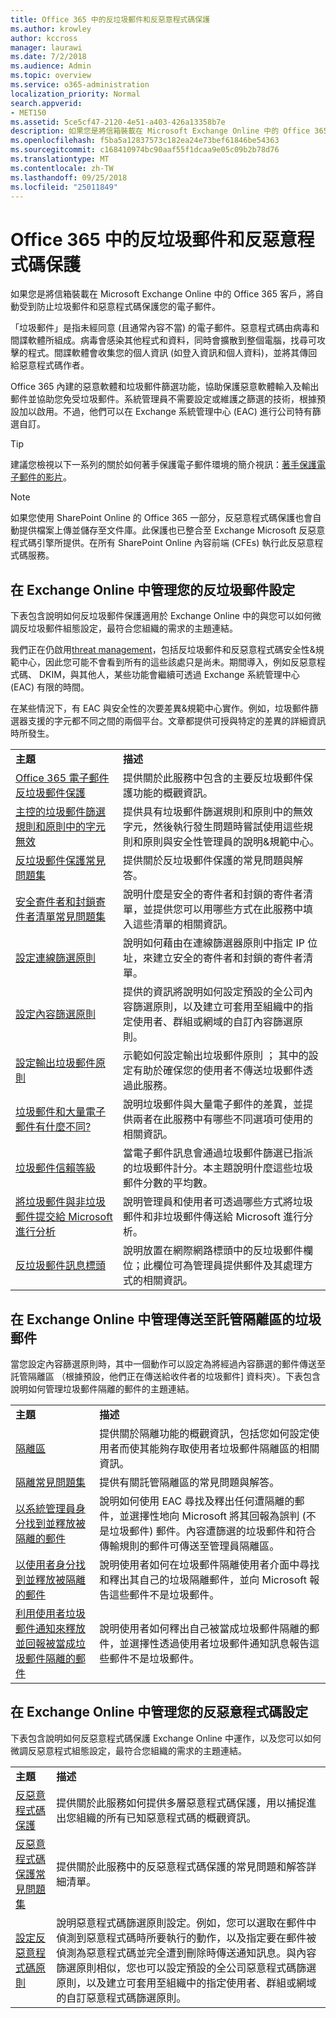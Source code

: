 ```yaml
---
title: Office 365 中的反垃圾郵件和反惡意程式碼保護
ms.author: krowley
author: kccross
manager: laurawi
ms.date: 7/2/2018
ms.audience: Admin
ms.topic: overview
ms.service: o365-administration
localization_priority: Normal
search.appverid:
- MET150
ms.assetid: 5ce5cf47-2120-4e51-a403-426a13358b7e
description: 如果您是將信箱裝載在 Microsoft Exchange Online 中的 Office 365 客戶，將自動受到防止垃圾郵件和惡意程式碼保護您的電子郵件。
ms.openlocfilehash: f5ba5a12837573c182ea24e73bef61846be54363
ms.sourcegitcommit: c168410974bc90aaf55f1dcaa9e05c09b2b78d76
ms.translationtype: MT
ms.contentlocale: zh-TW
ms.lasthandoff: 09/25/2018
ms.locfileid: "25011849"
---
```

# <a name="anti-spam-and-anti-malware-protection-in-office-365"></a>Office 365 中的反垃圾郵件和反惡意程式碼保護

如果您是將信箱裝載在 Microsoft Exchange Online 中的 Office 365 客戶，將自動受到防止垃圾郵件和惡意程式碼保護您的電子郵件。
  
「垃圾郵件」是指未經同意 (且通常內容不當) 的電子郵件。惡意程式碼由病毒和間諜軟體所組成。病毒會感染其他程式和資料，同時會擴散到整個電腦，找尋可攻擊的程式。間諜軟體會收集您的個人資訊 (如登入資訊和個人資料)，並將其傳回給惡意程式碼作者。 
  
Office 365 內建的惡意軟體和垃圾郵件篩選功能，協助保護惡意軟體輸入及輸出郵件並協助您免受垃圾郵件。系統管理員不需要設定或維護之篩選的技術，根據預設加以啟用。不過，他們可以在 Exchange 系統管理中心 (EAC) 進行公司特有篩選自訂。
  
> [!TIP]
> 建議您檢視以下一系列的關於如何著手保護電子郵件環境的簡介視訊：[著手保護電子郵件的影片](https://go.microsoft.com/fwlink/?LinkId=404179)。 
  
> [!NOTE]
> 如果您使用 SharePoint Online 的 Office 365 一部分，反惡意程式碼保護也會自動提供檔案上傳並儲存至文件庫。此保護也已整合至 Exchange Microsoft 反惡意程式碼引擎所提供。在所有 SharePoint Online 內容前端 (CFEs) 執行此反惡意程式碼服務。 
  
## <a name="manage-your-anti-spam-settings-in-exchange-online"></a>在 Exchange Online 中管理您的反垃圾郵件設定

下表包含說明如何反垃圾郵件保護適用於 Exchange Online 中的與您可以如何微調反垃圾郵件組態設定，最符合您組織的需求的主題連結。

我們正在仍啟用[threat management](threat-management.md)，包括反垃圾郵件和反惡意程式碼安全性&amp;規範中心，因此您可能不會看到所有的這些該處只是尚未。期間導入，例如反惡意程式碼、 DKIM，與其他人，某些功能會繼續可透過 Exchange 系統管理中心 (EAC) 有限的時間。

在某些情況下，有 EAC 與安全性的次要差異&amp;規範中心實作。例如，垃圾郵件篩選器支援的字元都不同之間的兩個平台。文章都提供可授與特定的差異的詳細資訊時所發生。 
  
|||
|:-----|:-----|
|**主題** <br/> |**描述** <br/> |
|[Office 365 電子郵件反垃圾郵件保護](https://go.microsoft.com/fwlink/?LinkId=404180) <br/> |提供關於此服務中包含的主要反垃圾郵件保護功能的概觀資訊。  <br/> |
|[主控的垃圾郵件篩選規則和原則中的字元無效](invalid-characters-hosted-spam-filter-rules-policies.md) <br/> |提供具有垃圾郵件篩選規則和原則中的無效字元，然後執行發生問題時嘗試使用這些規則和原則與安全性管理員的說明&amp;規範中心。  <br/> |
|[反垃圾郵件保護常見問題集](https://go.microsoft.com/fwlink/?LinkId=404181) <br/> |提供關於反垃圾郵件保護的常見問題與解答。  <br/> |
|[安全寄件者和封鎖寄件者清單常見問題集](https://go.microsoft.com/fwlink/?LinkId=404182) <br/> |說明什麼是安全的寄件者和封鎖的寄件者清單，並提供您可以用哪些方式在此服務中填入這些清單的相關資訊。  <br/> |
|[設定連線篩選原則](https://go.microsoft.com/fwlink/?LinkId=299134) <br/> |說明如何藉由在連線篩選器原則中指定 IP 位址，來建立安全的寄件者和封鎖的寄件者清單。  <br/> |
|[設定內容篩選原則](https://go.microsoft.com/fwlink/?LinkId=404184) <br/> |提供的資訊將說明如何設定預設的全公司內容篩選原則，以及建立可套用至組織中的指定使用者、群組或網域的自訂內容篩選原則。  <br/> |
|[設定輸出垃圾郵件原則](https://go.microsoft.com/fwlink/?LinkId=404185) <br/> |示範如何設定輸出垃圾郵件原則 ； 其中的設定有助於確保您的使用者不傳送垃圾郵件透過此服務。  <br/> |
|[垃圾郵件和大量電子郵件有什麼不同?](https://go.microsoft.com/fwlink/?LinkId=404186) <br/> |說明垃圾郵件與大量電子郵件的差異，並提供兩者在此服務中有哪些不同選項可使用的相關資訊。  <br/> |
|[垃圾郵件信賴等級](https://go.microsoft.com/fwlink/?LinkId=404187) <br/> |當電子郵件訊息會通過垃圾郵件篩選已指派的垃圾郵件計分。本主題說明什麼這些垃圾郵件分數的平均數。  <br/> |
|[將垃圾郵件與非垃圾郵件提交給 Microsoft 進行分析](https://go.microsoft.com/fwlink/?LinkId=404188) <br/> |說明管理員和使用者可透過哪些方式將垃圾郵件和非垃圾郵件傳送給 Microsoft 進行分析。  <br/> |
|[反垃圾郵件訊息標頭](https://go.microsoft.com/fwlink/?LinkId=404189) <br/> |說明放置在網際網路標頭中的反垃圾郵件欄位；此欄位可為管理員提供郵件及其處理方式的相關資訊。  <br/> |
   
## <a name="manage-spam-sent-to-the-hosted-quarantine-in-exchange-online"></a>在 Exchange Online 中管理傳送至託管隔離區的垃圾郵件

當您設定內容篩選原則時，其中一個動作可以設定為將經過內容篩選的郵件傳送至託管隔離區 （根據預設，他們正在傳送給收件者的垃圾郵件] 資料夾）。下表包含說明如何管理垃圾郵件隔離的郵件的主題連結。 
  
|||
|:-----|:-----|
|**主題** <br/> |**描述** <br/> |
|[隔離區](https://go.microsoft.com/fwlink/?LinkId=404190) <br/> |提供關於隔離功能的概觀資訊，包括您如何設定使用者而使其能夠存取使用者垃圾郵件隔離區的相關資訊。  <br/> |
|[隔離常見問題集](https://go.microsoft.com/fwlink/?LinkId=404191) <br/> |提供有關託管隔離區的常見問題與解答。  <br/> |
|[以系統管理員身分找到並釋放被隔離的郵件](https://go.microsoft.com/fwlink/?LinkId=404192) <br/> |說明如何使用 EAC 尋找及釋出任何遭隔離的郵件，並選擇性地向 Microsoft 將其回報為誤判 (不是垃圾郵件) 郵件。內容遭篩選的垃圾郵件和符合傳輸規則的郵件可傳送至管理員隔離區。  <br/> |
|[以使用者身分找到並釋放被隔離的郵件](https://go.microsoft.com/fwlink/?LinkId=404193) <br/> |說明使用者如何在垃圾郵件隔離使用者介面中尋找和釋出其自己的垃圾隔離郵件，並向 Microsoft 報告這些郵件不是垃圾郵件。  <br/> |
|[利用使用者垃圾郵件通知來釋放並回報被當成垃圾郵件隔離的郵件](https://go.microsoft.com/fwlink/?LinkId=404194) <br/> |說明使用者如何釋出自己被當成垃圾郵件隔離的郵件，並選擇性透過使用者垃圾郵件通知訊息報告這些郵件不是垃圾郵件。  <br/> |
   
## <a name="manage-your-anti-malware-settings-in-exchange-online"></a>在 Exchange Online 中管理您的反惡意程式碼設定

下表包含說明如何反惡意程式碼保護 Exchange Online 中運作，以及您可以如何微調反惡意程式組態設定，最符合您組織的需求的主題連結。
  
|||
|:-----|:-----|
|**主題** <br/> |**描述** <br/> |
|[反惡意程式碼保護](https://go.microsoft.com/fwlink/?LinkId=404202) <br/> |提供關於此服務如何提供多層惡意程式碼保護，用以捕捉進出您組織的所有已知惡意程式碼的概觀資訊。  <br/> |
|[反惡意程式碼保護常見問題集](https://go.microsoft.com/fwlink/?LinkId=404203) <br/> |提供關於此服務中的反惡意程式碼保護的常見問題和解答詳細清單。  <br/> |
|[設定反惡意程式碼原則](https://go.microsoft.com/fwlink/?LinkId=404204) <br/> |說明惡意程式碼篩選原則設定。例如，您可以選取在郵件中偵測到惡意程式碼時所要執行的動作，以及指定要在郵件被偵測為惡意程式碼並完全遭到刪除時傳送通知訊息。與內容篩選原則相似，您也可以設定預設的全公司惡意程式碼篩選原則，以及建立可套用至組織中的指定使用者、群組或網域的自訂惡意程式碼篩選原則。  <br/> |
   


